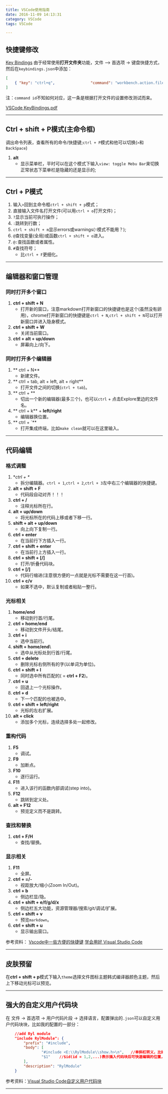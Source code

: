 ```yaml
---
title: VSCode使用指南
date: 2016-11-09 14:13:31
category: VSCode
tags: VSCode

---
```


## 快捷键修改

[Key Bindings](https://code.visualstudio.com/docs/customization/keybindings)
由于经常使用**打开文件夹**功能，文件 —> 首选项 -> 键盘快捷方式，然后在`keybindings.json`中添加：
```JSON
[
    { "key": "ctrl+q",                "command": "workbench.action.files.openFolder" }
]
```

注：`command id`不知如何对应，这一条是根据打开文件的设置修改测试而来。

[VSCode KeyBindings.pdf](https://code.visualstudio.com/shortcuts/keyboard-shortcuts-windows.pdf)

---

## Ctrl + shift + P模式(主命令框)

调出命令列表，查看所有的命令/快捷键;`ctrl + P`模式和他可以切换(`>`和`BackSpace`)
1. **alt**
	+ 显示菜单栏，平时可以在这个模式下输入`view: toggle Mebu Bar`来切换正常状态下菜单栏是隐藏的还是显示的;

---

## Ctrl + P模式

1. 输入`>`回到主命令框`ctrl + shift + p`模式；
2. 直接输入文件名打开文件(可以用`ctrl + o`打开文件)；
3. `?`显示当前可执行操作；
4. `:`跳转到行数；
5. `ctrl + shift + m`显示errors或warnings(`!`模式不能用？);
6. `@`查找变量(全局)或函数`ctrl + shift + o`进入。
7. `@:`查找函数或者属性。
8. `#`查找符号；
	+ 比`ctrl + F`更细化。

---

## 编辑器和窗口管理

### 同时打开多个窗口
1. **ctrl + shift + N**
	+ 打开新的窗口，注意markdown打开新窗口的快捷键也是这个(虽然没有卵用)，chrome打开新窗口的快捷键是`ctrl + N`,`ctrl + shift + N`可以打开新窗口并进入隐身模式。
2. **ctrl + shift + W**
	+ 关闭当前窗口。
3. **ctrl + alt + up/down**
	+ 屏幕向上/向下。 

### 同时打开多个编辑器
1. ** ctrl + N**
	+ 新建文件。
2. ** ctrl + tab, alt + left, alt + right**
	+ 打开文件之间的切换(`ctrl + tab`)。
3. ** ctrl + \**
	+ 切出一个新的编辑器(最多三个)，也可以`ctrl` + 点击Explore里边的文件名。
4. ** ctrl + k** + **left/right**
	+ 编辑器换位置。
5. ** ctrl + `**
	+ 打开集成终端，比如`make clean`就可以在这里输入。


---

## 代码编辑

### 格式调整
1. **ctrl + \**
	+ 拆分编辑器。`ctrl + 1`,`ctrl + 2`,`ctrl + 3`左中右三个编辑器的快捷键。
2. **alt + shift + F**
	+ 代码段自动对齐！！！
3. **ctrl + /**
	+ 注释光标所在行。
4. **alt + up/down**
	+ 将光标所在的代码上移或者下移一行。
5. **shift + alt + up/down**
	+ 向上向下复制一行。
6. **ctrl + enter**
	+ 在当前行下方插入一行。
7. **ctrl + shift + enter**
	+ 在当前行上方插入一行。
8. **ctrl + shift + [/]**
	+ 打开/折叠代码块。
9. **ctrl + [/]**
	+ 代码行缩进(注意很方便的一点就是光标不需要在这一行首)。
10. **ctrl + c/v**
	+ 如果不选中，默认复制或者粘贴一整行。

### 光标相关
1. **home/end**
	+ 移动到行首/行尾。
2. **ctrl + home/end**
	+ 移动到文件开头/结尾。
3. **ctrl + i**
	+ 选中当前行。
4. **shift + home/end**\
	+ 选中从光标处到行首/行尾。
5. **ctrl + delete**
	+ 删除光标右侧所有的字(以单词为单位)。
6. **ctrl + shift + l**
	+ 同时选中所有匹配的( = **ctrl + F2**)。
7. **ctrl + u**
	+ 回退上一个光标操作。
8. **ctrl + d**
	+ 下一个匹配的也被选中。
9. **ctrl + shift + left/right**
	+ 光标的左右扩展。
10. **alt + click**
	+ 添加多个光标，连续选择多处一起修改。

### 重构代码
1. **F5**
	+ 调试。
2. **F9**
	+ 加断点。
3. **F10**
	+ 逐行运行。
4. **F11**
	+ 进入该行的函数内部调试(step into)。
5. **F12**
	+ 跳转到定义处。
6. **alt + F12**
	+ 预览定义而不是跳转。

### 查找和替换
1. **ctrl + F/H**
	+ 查找/替换。

### 显示相关
1. **F11**
	+ 全屏。
2. **ctrl + =/-**
	+ 视距放大/缩小(Zoom In/Out)。
3. **ctrl + b**
	+ 侧边栏显/隐。
4. **ctrl + shift + e/f/g/d/x**
	+ 侧边栏五大功能，资源管理器/搜索/git/调试/扩展。
5. **ctrl + shift + v**
	+ 预览`markdown`。
6. **ctrl + shift + u**
	+ 显示输出窗口。


参考资料：
[Vscode中一些方便的快捷键](http://www.jianshu.com/p/1b7b8760504c)
[学会用好 Visual Studio Code](https://nshen.net/article/2015-11-20/vscode/)

---

## 皮肤预留

在**ctrl + shift + p**模式下输入`theme`选择文件图标主题韩式编译器颜色主题，然后上下移动光标可以预览。

---

## 强大的自定义用户代码块

在 文件 -> 首选项 -> 用户代码片段 -> 选择语言，配置弹出的`.json`可以自定义用户代码块块，比如我的配置的一部分：
```JSON
	//add Ryl module
	"include RylModule": {
		"prefix": "#include",
		"body": [
				"#include <E:\\RylModule\\show.h>\n",	//单斜杠转义，比如\n
				"$1"	//$id(id = 1,2,...)表示插入代码块后可快速编辑的位置，可用tab切换
		],
		"description": "RylModule"
	}
```

参考资料：[Visual Studio Code自定义用户代码块](http://www.jianshu.com/p/85e707cc5c5c)

---